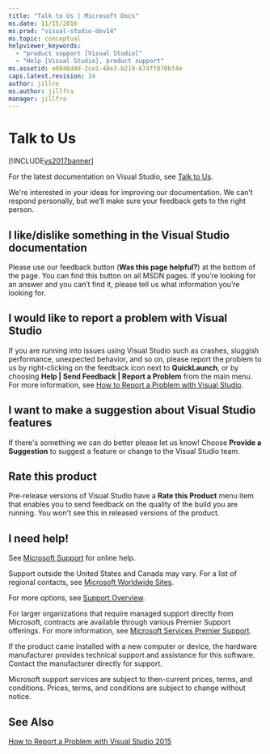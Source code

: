 ```yaml
---
title: "Talk to Us | Microsoft Docs"
ms.date: 11/15/2016
ms.prod: "visual-studio-dev14"
ms.topic: conceptual
helpviewer_keywords:
  - "product support [Visual Studio]"
  - "Help [Visual Studio], product support"
ms.assetid: e0846d4d-2ce1-48e3-b219-674ff070bf4e
caps.latest.revision: 34
author: jillre
ms.author: jillfra
manager: jillfra
---
```

# Talk to Us
[!INCLUDE[vs2017banner](../includes/vs2017banner.md)]

For the latest documentation on Visual Studio, see [Talk to Us](/visualstudio/ide/feedback-options).

We're interested in your ideas for improving our documentation. We can’t respond personally, but we’ll make sure your feedback gets to the right person.

## I like/dislike something in the Visual Studio documentation
 Please use our feedback button (**Was this page helpful?**) at the bottom of the page. You can find this button on all MSDN pages. If you’re looking for an answer and you can’t find it, please tell us what information you’re looking for.

## I would like to report a problem with Visual Studio
 If you are running into issues using Visual Studio such as crashes, sluggish performance, unexpected behavior, and so on, please report the problem to us by right-clicking on the feedback icon next to **QuickLaunch**, or by choosing **Help &#124; Send Feedback &#124; Report a Problem** from the main menu. For more information, see [How to Report a Problem with Visual Studio](../ide/how-to-report-a-problem-with-visual-studio-2015.md).

## I want to make a suggestion about Visual Studio features
 If there's something we can do better please let us know! Choose **Provide a Suggestion** to suggest a feature or change to the Visual Studio team.

## Rate this product
 Pre-release versions of Visual Studio have a **Rate this Product** menu item that enables you to send feedback on the quality of the build you are running. You won't see this in released versions of the product.

## I need help!
 See [Microsoft Support](https://support.microsoft.com/) for online help.

 Support outside the United States and Canada may vary. For a list of regional contacts, see [Microsoft Worldwide Sites](https://www.microsoft.com/worldwide/).

 For more options, see [Support Overview](https://visualstudio.microsoft.com/support/).

 For larger organizations that require managed support directly from Microsoft, contracts are available through various Premier Support offerings. For more information, see [Microsoft Services Premier Support](https://www.microsoft.com/industry/services/support).

 If the product came installed with a new computer or device, the hardware manufacturer provides technical support and assistance for this software. Contact the manufacturer directly for support.

 Microsoft support services are subject to then-current prices, terms, and conditions. Prices, terms, and conditions are subject to change without notice.

## See Also
 [How to Report a Problem with Visual Studio 2015](../ide/how-to-report-a-problem-with-visual-studio-2015.md)
